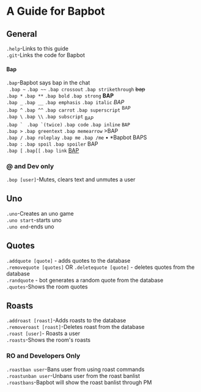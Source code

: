 # A Guide for Bapbot

## General
``.help``-Links to this guide<br>
``.git``-Links the code for Bapbot<br>
#### Bap
``.bap``-Bapbot says bap in the chat<br>
`` .bap ~`` ``.bap ~~`` ``.bap crossout`` ``.bap strikethrough`` ~~bap~~<br>
``.bap *`` ``.bap **`` ``.bap bold`` ``.bap strong``  **BAP**<br>
``.bap _`` ``.bap __`` ``.bap emphasis`` ``.bap italic``   <i>BAP</i><br>
``.bap ^`` ``.bap ^^`` ``.bap carrot``  ``.bap superscript`` <sup>BAP</sup><br>
``.bap \`` ``.bap \\`` ``.bap subscript`` <sub>BAP</sub> <br>
``.bap ` `` ``.bap `(twice)`` ``.bap code`` ``.bap inline`` ``BAP``<br>
``.bap >`` ``.bap greentext`` ``.bap memearrow`` >BAP<br>
``.bap /`` ``.bap roleplay`` ``.bap me`` ``.bap /me`` • *Bapbot BAPS<br>
``.bap :`` ``.bap spoil`` ``.bap spoiler`` <spoiler>BAP</spoiler><br>
``.bap [`` ``.bap[[`` ``.bap link`` <a href="https://www.google.com/search?safe=strict&client=firefox-b-1&ei=o_jSWsXCG4XetQWHnae4CQ&q=BAP&oq=BAP&gs_l=psy-ab.12...0.0.0.13044.0.0.0.0.0.0.0.0..0.0....0...1c..64.psy-ab..0.0.0....0.mqkv_1bsQHg">BAP</a><br>






### @ and Dev only
``.bop [user]``-Mutes, clears text and unmutes a user<br>
## Uno
``.uno``-Creates an uno game<br>
``.uno start``-starts uno<br>
``.uno end``-ends uno<br>
## Quotes 
`.addquote [quote]` - adds quotes to the database<br>
`.removequote [quotes]` OR `.deletequote [quote]` -  deletes quotes from the database<br>
`.randquote` - bot generates a random quote from the database<br>
``.quotes``-Shows the room quotes<br>
## Roasts
``.addroast [roast]``-Adds roasts to the database<br>
``.removeroast [roast]``-Deletes roast from the database<br>
``.roast [user]``- Roasts a user<br>
``.roasts``-Shows the room's roasts<br>
### RO and Developers Only<br>
``.roastban user``-Bans user from using roast commands<br>
``.roastunban user``-Unbans user from the roast banlist<br>
``.roastbans``-Bapbot will show the roast banlist through PM<br>
